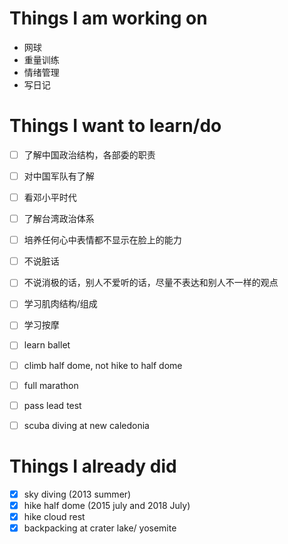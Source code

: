 
# Things I am working on
- 网球
- 重量训练
- 情绪管理
- 写日记


# Things I want to learn/do
- [ ] 了解中国政治结构，各部委的职责
- [ ] 对中国军队有了解
- [ ] 看邓小平时代
- [ ] 了解台湾政治体系
- [ ] 培养任何心中表情都不显示在脸上的能力
- [ ] 不说脏话
- [ ] 不说消极的话，别人不爱听的话，尽量不表达和别人不一样的观点
- [ ] 学习肌肉结构/组成
- [ ] 学习按摩
- [ ] learn ballet
- [ ] climb half dome, not hike to half dome
- [ ] full marathon
- [ ] pass lead test
- [ ] scuba diving at new caledonia


# Things I already did
- [x] sky diving (2013 summer)
- [x] hike half dome (2015 july and 2018 July)
- [x] hike cloud rest
- [x] backpacking at crater lake/ yosemite 
